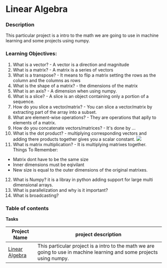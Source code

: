 # Linear Algebra

### **Description**
This particular project is a intro to the math we are going to use in machine learning and some projects using numpy.

### **Learning Objectives:**
1. What is a vector? - A vector is a direction and magnitude
2. What is a matrix? - A matrix is a series of vectors
3. What is a transpose? - It means to flip a matrix setting the rows as the column and the columns as rows
4. What is the shape of a matrix? - the dimensions of the matrix
5. What is an axis? - A dimension when using numpy.
6. What is a slice? - A slice is an object containing only a portion of a sequence.
7. How do you slice a vector/matrix? - You can slice a vector/matrix by extracting part of the array into a subset.
8. What are element-wise operations? - They are operations that aplly to elements of a matrix.
9. How do you concatenate vectors/matrices? - It's done by ...
10. What is the dot product? - multiplying corresponding vectors and adding there products together gives you a scalar constant. <img src="https://betterexplained.com/wp-content/plugins/wp-latexrender/pictures/7093a2c642c17b4be8c2765fdc3d223f.png/">
11. What is matrix multiplication? - It is multiplying matrixes together.  
  Things To Remember:
  + Matrix dont have to be the same size  
  + Inner dimensions must be eqivilant  
  + New size is equal to the outer dimensions of the original matrixes.

12. What is Numpy? it is a libray in python adding support for large multi dimensional arrays.
13. What is parallelization and why is it important? 
14. What is broadcasting?

### **Table of contents**
**Tasks**

Project Name | project description
------------ | -----------------------------------------------
[Linear Algebra](0x00-linear_algebra) | This particular project is a intro to the math we are going to use in machine learning and some projects using numpy.
